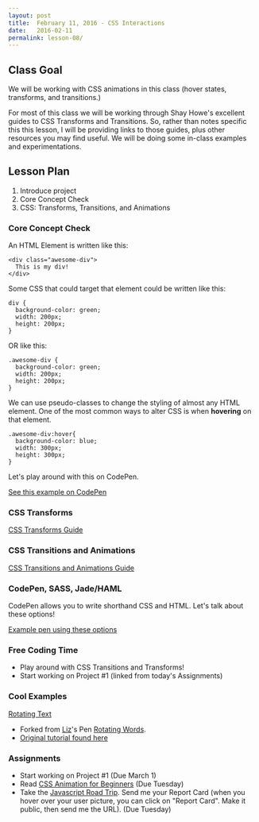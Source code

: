 ```yaml
---
layout: post
title:  February 11, 2016 - CSS Interactions
date:   2016-02-11
permalink: lesson-08/
---
```


## Class Goal

We will be working with CSS animations in this class (hover states, transforms, and transitions.)

For most of this class we will be working through Shay Howe's excellent guides to CSS Transforms and Transitions.  So, rather than notes specific this this lesson, I will be providing links to those guides, plus other resources you may find useful.  We will be doing some in-class examples and experimentations.


## Lesson Plan

1. Introduce project
2. Core Concept Check
3. CSS: Transforms, Transitions, and Animations


### Core Concept Check

An HTML Element is written like this:

```
<div class="awesome-div">
  This is my div!
</div>
```

Some CSS that could target that element could be written like this:

```
div {
  background-color: green;
  width: 200px;
  height: 200px;
}
```

OR like this:

```
.awesome-div {
  background-color: green;
  width: 200px;
  height: 200px;
}
```

We can use pseudo-classes to change the styling of almost any HTML element.  One of the most common ways to alter CSS is when **hovering** on that element.

```
.awesome-div:hover{
  background-color: blue;
  width: 300px;
  height: 300px;
}
```

Let's play around with this on CodePen.

[See this example on CodePen](http://codepen.io/kellygrape/pen/LEemKV?editors=110)

### CSS Transforms

[CSS Transforms Guide](http://learn.shayhowe.com/advanced-html-css/css-transforms/)

### CSS Transitions and Animations

[CSS Transitions and Animations Guide](http://learn.shayhowe.com/advanced-html-css/transitions-animations/)

### CodePen, SASS, Jade/HAML

CodePen allows you to write shorthand CSS and HTML.  Let's talk about these options!

[Example pen using these options](http://codepen.io/sforsparky/pen/HoLcy)

### Free Coding Time

- Play around with CSS Transitions and Transforms!
- Start working on Project #1 (linked from today's Assignments)
  
### Cool Examples

[Rotating Text](http://codepen.io/kellygrape/pen/GgydqJ)

  - Forked from [Liz](http://codepen.io/lizink/)'s Pen [Rotating Words](http://codepen.io/lizink/pen/EkAdH/).
  - [Original tutorial found here](http://tympanus.net/codrops/2012/04/17/rotating-words-with-css-animations/)
  
  
  
### Assignments

- Start working on Project #1 (Due March 1)
- Read [CSS Animation for Beginners](https://robots.thoughtbot.com/css-animation-for-beginners) (Due Tuesday)
- Take the [Javascript Road Trip](http://javascript-roadtrip.codeschool.com/).  Send me your Report Card (when you hover over your user picture, you can click on "Report Card".  Make it public, then send me the URL).  (Due Tuesday)
